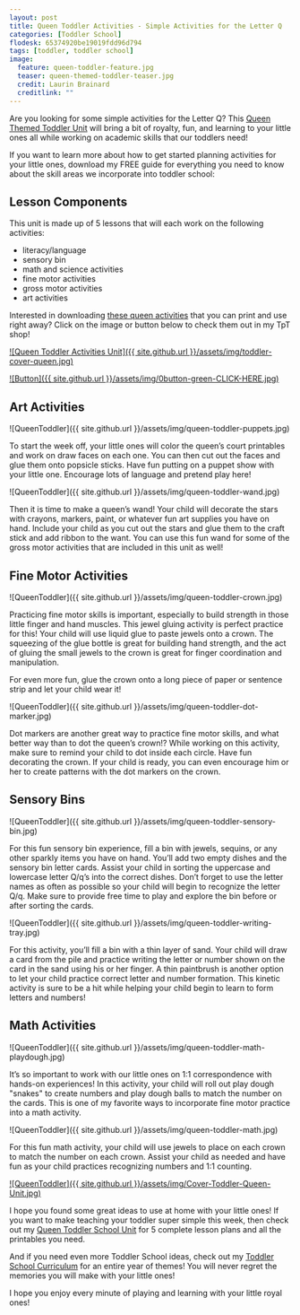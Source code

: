 ```yaml
---
layout: post
title: Queen Toddler Activities - Simple Activities for the Letter Q
categories: [Toddler School]
flodesk: 65374920be19019fdd96d794
tags: [toddler, toddler school]
image:
  feature: queen-toddler-feature.jpg
  teaser: queen-themed-toddler-teaser.jpg
  credit: Laurin Brainard
  creditlink: ""
---
```

Are you looking for some simple activities for the Letter Q? This [Queen Themed Toddler Unit](https://www.teacherspayteachers.com/Product/Toddler-Activities-Lesson-Plans-Letter-of-the-Week-Letter-Q-5058042?utm_source=PB%20Blog&utm_campaign=Queen%20Toddler%20School%20Unit) will bring a bit of royalty, fun, and learning to your little ones all while working on academic skills that our toddlers need!

If you want to learn more about how to get started planning activities for your little ones, download my FREE guide for everything you need to know about the skill areas we incorporate into toddler school:

<div id="fd-form-65374920be19019fdd96d794"></div>
<script>
  window.fd('form', {
    formId: '65374920be19019fdd96d794',
    containerEl: '#fd-form-65374920be19019fdd96d794'
  });
</script>

## Lesson Components 

This unit is made up of 5 lessons that will each work on the following activities:
- literacy/language 
- sensory bin 
- math and science activities
- fine motor activities
- gross motor activities
- art activities

Interested in downloading [these queen activities](https://www.teacherspayteachers.com/Product/Queen-Toddler-Activities-2-to-3-Year-Old-Preschool-Curriculum-Lesson-Plans-5058042?utm_source=PB%20Blog&utm_campaign=Queen%20Toddler%20Unit%20Cover) that you can print and use right away? Click on the image or button below to check them out in my TpT shop! 
 
[![Queen Toddler Activities Unit]({{ site.github.url }}/assets/img/toddler-cover-queen.jpg)](https://www.teacherspayteachers.com/Product/Queen-Toddler-Activities-2-to-3-Year-Old-Preschool-Curriculum-Lesson-Plans-5058042?utm_source=PB%20Blog&utm_campaign=Queen%20Toddler%20Unit%20Cover)
 
[![Button]({{ site.github.url }}/assets/img/0button-green-CLICK-HERE.jpg)](https://www.teacherspayteachers.com/Product/Queen-Toddler-Activities-2-to-3-Year-Old-Preschool-Curriculum-Lesson-Plans-5058042?utm_source=PB%20Blog&utm_campaign=Queen%20Toddler%20Unit%20Cover)

## Art Activities 

![QueenToddler]({{ site.github.url }}/assets/img/queen-toddler-puppets.jpg)

To start the week off, your little ones will color the queen’s court printables and work on draw faces on each one. You can then cut out the faces and glue them onto popsicle sticks. Have fun putting on a puppet show with your little one. Encourage lots of language and pretend play here! 

![QueenToddler]({{ site.github.url }}/assets/img/queen-toddler-wand.jpg)

Then it is time to make a queen’s wand! Your child will decorate the stars with crayons, markers, paint, or whatever fun art supplies you have on hand. Include your child as you cut out the stars and glue them to the craft stick and add ribbon to the want. You can use this fun wand for some of the gross motor activities that are included in this unit as well!  

## Fine Motor Activities 

![QueenToddler]({{ site.github.url }}/assets/img/queen-toddler-crown.jpg)

Practicing fine motor skills is important, especially to build strength in those little finger and hand muscles. This jewel gluing activity is perfect practice for this! Your child will use liquid glue to paste jewels onto a crown. The squeezing of the glue bottle is great for building hand strength, and the act of gluing the small jewels to the crown is great for finger coordination and manipulation. 

For even more fun, glue the crown onto a long piece of paper or sentence strip and let your child wear it! 

![QueenToddler]({{ site.github.url }}/assets/img/queen-toddler-dot-marker.jpg)

Dot markers are another great way to practice fine motor skills, and what better way than to dot the queen’s crown!? While working on this activity, make sure to remind your child to dot inside each circle. Have fun decorating the crown. If your child is ready, you can even encourage him or her to create patterns with the dot markers on the crown. 

## Sensory Bins 

![QueenToddler]({{ site.github.url }}/assets/img/queen-toddler-sensory-bin.jpg)

For this fun sensory bin experience, fill a bin with jewels, sequins, or any other sparkly items you have on hand. You’ll add two empty dishes and the sensory bin letter cards. Assist your child in sorting the uppercase and lowercase letter Q/q’s into the correct dishes. Don’t forget to use the letter names as often as possible so your child will begin to recognize the letter Q/q. Make sure to provide free time to play and explore the bin before or after sorting the cards. 

![QueenToddler]({{ site.github.url }}/assets/img/queen-toddler-writing-tray.jpg)

For this activity, you’ll fill a bin with a thin layer of sand. Your child will draw a card from the pile and practice writing the letter or number shown on the card in the sand using his or her finger. A thin paintbrush is another option to let your child practice correct letter and number formation. This kinetic activity is sure to be a hit while helping your child begin to learn to form letters and numbers! 

## Math Activities

![QueenToddler]({{ site.github.url }}/assets/img/queen-toddler-math-playdough.jpg)

It’s so important to work with our little ones on 1:1 correspondence with hands-on experiences! In this activity, your child will roll out play dough "snakes" to create numbers and play dough balls to match the number on the cards. This is one of my favorite ways to incorporate fine motor practice into a math activity. 

![QueenToddler]({{ site.github.url }}/assets/img/queen-toddler-math.jpg)

For this fun math activity, your child will use jewels to place on each crown to match the number on each crown. Assist your child as needed and have fun as your child practices recognizing numbers and 1:1 counting. 

[![QueenToddler]({{ site.github.url }}/assets/img/Cover-Toddler-Queen-Unit.jpg)](https://www.teacherspayteachers.com/Product/Toddler-Activities-Lesson-Plans-Letter-of-the-Week-Letter-Q-5058042?utm_source=PB%20Blog&utm_campaign=Queen%20Toddler%20School%20Image%20Cover)

I hope you found some great ideas to use at home with your little ones! If you want to make teaching your toddler super simple this week, then check out my [Queen Toddler School Unit](https://www.teacherspayteachers.com/Product/Toddler-Activities-Lesson-Plans-Letter-of-the-Week-Letter-Q-5058042?utm_source=PB%20Blog&utm_campaign=Queen%20Toddler%20School%20Unit) for 5 complete lesson plans and all the printables you need. 

And if you need even more Toddler School ideas, check out my [Toddler School Curriculum](https://www.teacherspayteachers.com/Product/Toddler-Activities-Lesson-Plans-Tot-School-Curriculum-Homeschool-Preschool-4296281?utm_source=PB%20Blog&utm_campaign=Toddler%20Bundle%20Upsell) for an entire year of themes! You will never regret the memories you will make with your little ones!

I hope you enjoy every minute of playing and learning with your little royal ones!

